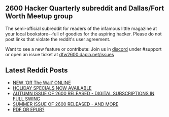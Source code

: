 ## 2600 Hacker Quarterly subreddit and Dallas/Fort Worth Meetup group
The semi-official subreddit for readers of the infamous little magazine at your local bookstore--full of goodies for the aspiring hacker. Please do not post links that violate the reddit's user agreement.

Want to see a new feature or contribute: 
Join us in [discord](https://dfw2600.dapla.net/chat) under #support or open an issue ticket at [dfw2600.dapla.net/issues](https://dfw2600.dapla.net/issues)

## Latest Reddit Posts
<!-- BLOG-POST-LIST:START -->
- [NEW 'Off The Wall' ONLINE](https://2600.com/wall/05-12-2023)
- [HOLIDAY SPECIALS NOW AVAILABLE](https://2600.com/content/holiday-specials-now-available)
- [AUTUMN ISSUE OF 2600 RELEASED - DIGITAL SUBSCRIPTIONS IN FULL SWING](https://2600.com/content/autumn-issue-2600-released-digital-subscriptions-full-swing)
- [SUMMER ISSUE OF 2600 RELEASED - AND MORE](https://2600.com/content/summer-issue-2600-released-and-more)
- [PDF OR EPUB?](https://2600.com/content/pdf-or-epub)
<!-- BLOG-POST-LIST:END -->
